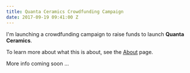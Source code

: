 ```yaml
---
title: Quanta Ceramics Crowdfunding Campaign
date: 2017-09-19 09:41:00 Z
---
```


I'm launching a crowdfunding campaign to raise funds to launch **Quanta Ceramics**.

To learn more about what this is about, see the [About](https://quantaceramics.co.za/about) page.

More info coming soon ...